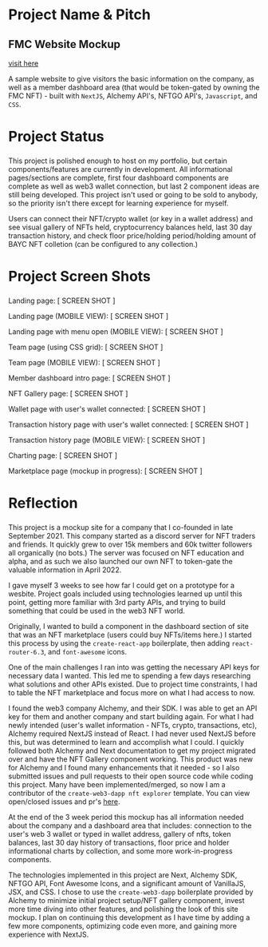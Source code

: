 # Project Name & Pitch

###

## FMC Website Mockup
[visit here](http://fmc.scottxbrown.com)


A sample website to give visitors the basic information on the company, as well as a member dashboard area (that would be token-gated by owning the FMC NFT) - built with `NextJS`, Alchemy API's, NFTGO API's, `Javascript`, and `CSS`.

# Project Status

###

This project is polished enough to host on my portfolio, but certain components/features are currently in development. All informational pages/sections are complete, first four dashboard components are complete as well as web3 wallet connection, but last 2 component ideas are still being developed. This project isn't used or going to be sold to anybody, so the priority isn't there except for learning experience for myself.

Users can connect their NFT/crypto wallet (or key in a wallet address) and see visual gallery of NFTs held, cryptocurrency balances held, last 30 day transaction history, and check floor price/holding period/holding amount of BAYC NFT colletion (can be configured to any collection.) 

# Project Screen Shots

###

Landing page:
[ SCREEN SHOT ]

Landing page (MOBILE VIEW):
[ SCREEN SHOT ]

Landing page with menu open (MOBILE VIEW):
[ SCREEN SHOT ]

Team page (using CSS grid):
[ SCREEN SHOT ]

Team page (MOBILE VIEW):
[ SCREEN SHOT ]

Member dashboard intro page:
[ SCREEN SHOT ]

NFT Gallery page:
[ SCREEN SHOT ]

Wallet page with user's wallet connected:
[ SCREEN SHOT ]

Transaction history page with user's wallet connected:
[ SCREEN SHOT ]

Transaction history page (MOBILE VIEW):
[ SCREEN SHOT ]

Charting page:
[ SCREEN SHOT ]

Marketplace page (mockup in progress):
[ SCREEN SHOT ]

# Reflection

###

This project is a mockup site for a company that I co-founded in late September 2021. This company started as a discord server for NFT traders and friends. It quickly grew to over 15k members and 60k twitter followers all organically (no bots.) The server was focused on NFT education and alpha, and as such we also launched our own NFT to token-gate the valuable information in April 2022. 

I gave myself 3 weeks to see how far I could get on a prototype for a wesbite. Project goals included using technologies learned up until this point, getting more familiar with 3rd party APIs, and trying to build something that could be used in the web3 NFT world.

Originally, I wanted to build a component in the dashboard section of site that was an NFT marketplace (users could buy NFTs/items here.) I started this process by using the `create-react-app` boilerplate, then adding `react-router-6.3`, and `font-awesome` icons.

One of the main challenges I ran into was getting the necessary API keys for necessary data I wanted. This led me to spending a few days researching what solutions and other APIs existed. Due to project time constraints, I had to table the NFT marketplace and focus more on what I had access to now.

I found the web3 company Alchemy, and their SDK. I was able to get an API key for them and another company and start building again. For what I had newly intended (user's wallet information - NFTs, crypto, transactions, etc), Alchemy required NextJS instead of React. I had never used NextJS before this, but was determined to learn and accomplish what I could. I quickly followed both Alchemy and Next documentation to get my project migrated over and have the NFT Gallery component working. This product was new for Alchemy and I found many enhancements that it needed - so I also submitted issues and pull requests to their open source code while coding this project. Many have been implemented/merged, so now I am a contributor of the `create-web3-dapp nft explorer` template. You can view open/closed issues and pr's [here](https://github.com/alchemyplatform/cw3d-nft-explorer).

At the end of the 3 week period this mockup has all information needed about the company and a dashboard area that includes: connection to the user's web 3 wallet or typed in wallet address, gallery of nfts, token balances, last 30 day history of transactions, floor price and holder informational charts by collection, and some more work-in-progress components.

The technologies implemented in this project are Next, Alchemy SDK, NFTGO API, Font Awesome Icons, and a significant amount of VanillaJS, JSX, and CSS. I chose to use the `create-web3-dapp` boilerplate provided by Alchemy to minimize initial project setup/NFT gallery component, invest more time diving into other features, and polishing the look of this site mockup. I plan on continuing this development as I have time by adding a few more components, optimizing code even more, and gaining more experience with NextJS.